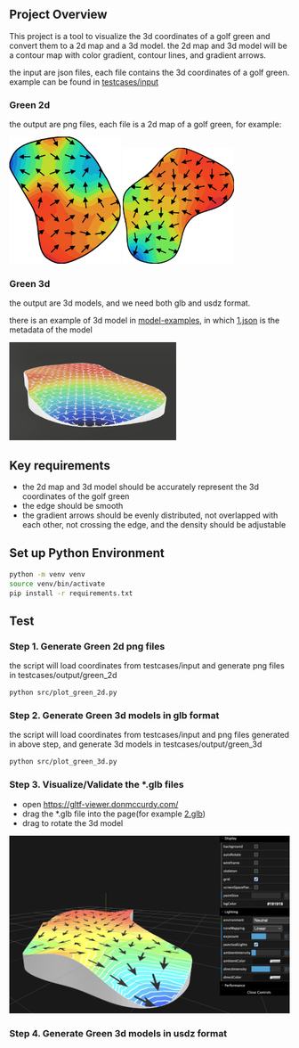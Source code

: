 ## Project Overview

This project is a tool to visualize the 3d coordinates of a golf green and convert them to a 2d map and a 3d model. the 2d map and 3d model will be
a contour map with color gradient, contour lines, and gradient arrows.

the input are json files, each file contains the 3d coordinates of a golf green. example can be found
in [testcases/input](./testcases/input/)

### Green 2d
the output are png files, each file is a 2d map of a golf green, for example:

<img src="images/example_contour_map_1.png" width="200">

<img src="images/example_contour_map_2.png" width="200">

### Green 3d
the output are 3d models, and we need both glb and usdz format.

there is an example of 3d model in [model-examples](./model-examples), in which [1.json](./model-examples/1.json) is the metadata of the model


<img src="images/example_3d_model_usdz.png" width="300">

## Key requirements

- the 2d map and 3d model should be accurately represent the 3d coordinates of the golf green
- the edge should be smooth
- the gradient arrows should be evenly distributed, not overlapped with each other, not crossing the edge, and the density should be adjustable

## Set up Python Environment

```bash
python -m venv venv
source venv/bin/activate
pip install -r requirements.txt
```

## Test

### Step 1. Generate Green 2d png files

the script will load coordinates from testcases/input and generate png files in testcases/output/green_2d
```bash
python src/plot_green_2d.py 
```

### Step 2. Generate Green 3d models in glb format

the script will load coordinates from testcases/input and png files generated in above step, and generate 3d models in testcases/output/green_3d

```bash
python src/plot_green_3d.py 
```

### Step 3. Visualize/Validate the *.glb files

- open https://gltf-viewer.donmccurdy.com/
- drag the *.glb file into the page(for example [2.glb](./model-examples/2.glb))
- drag to rotate the 3d model

<img src="images/visualize_glb_model.png" width="600">


### Step 4. Generate Green 3d models in usdz format